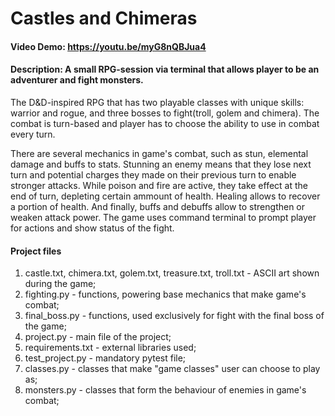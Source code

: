 # Castles and Chimeras

#### Video Demo: https://youtu.be/myG8nQBJua4

#### Description: A small RPG-session via terminal that allows player to be an adventurer and fight monsters.

The D&D-inspired RPG that has two playable classes with unique skills: warrior and rogue, and three bosses to fight(troll, golem and chimera).
The combat is turn-based and player has to choose the ability to use in combat every turn.

There are several mechanics in game's combat, such as stun, elemental damage and buffs to stats.
Stunning an enemy means that they lose next turn and potential charges they made on their previous turn to enable stronger attacks.
While poison and fire are active, they take effect at the end of turn, depleting certain ammount of health.
Healing allows to recover a portion of health.
And finally, buffs and debuffs allow to strengthen or weaken attack power.
The game uses command terminal to prompt player for actions and show status of the fight.

#### Project files

1. castle.txt, chimera.txt, golem.txt, treasure.txt, troll.txt - ASCII art shown during the game;
2. fighting.py - functions, powering base mechanics that make game's combat;
3. final_boss.py - functions, used exclusively for fight with the final boss of the game;
4. project.py - main file of the project;
5. requirements.txt - external libraries used;
6. test_project.py - mandatory pytest file;
7. classes.py - classes that make "game classes" user can choose to play as;
8. monsters.py - classes that form the behaviour of enemies in game's combat;
